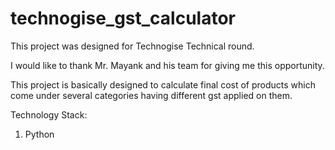 # technogise_gst_calculator
This project was designed for Technogise Technical round.

I would like to thank Mr. Mayank and his team for giving me this opportunity.

This project is basically designed to calculate final cost of products which come under several categories having different gst applied on them.

Technology Stack:
1. Python


